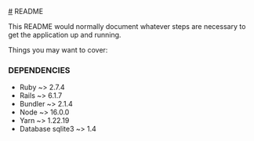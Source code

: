 [#](#) README

This README would normally document whatever steps are necessary to get the
application up and running.

Things you may want to cover:

### DEPENDENCIES
* Ruby ~> 2.7.4
* Rails ~> 6.1.7
* Bundler ~> 2.1.4 
* Node ~> 16.0.0
* Yarn ~> 1.22.19
* Database sqlite3 ~> 1.4

